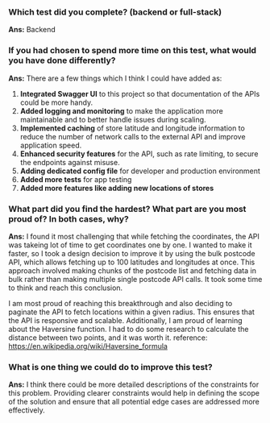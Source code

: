 ### Which test did you complete? (backend or full-stack)
**Ans:** Backend

### If you had chosen to spend more time on this test, what would you have done differently?
**Ans:** 
There are a few things which I think I could have added as:
1. **Integrated Swagger UI** to this project so that documentation of the APIs could be more handy.
2. **Added logging and monitoring** to make the application more maintainable and to better handle issues during scaling.
3. **Implemented caching** of store latitude and longitude information to reduce the number of network calls to the external API and improve application speed.
4. **Enhanced security features** for the API, such as rate limiting, to secure the endpoints against misuse.
5. **Adding dedicated config file**  for developer and production environment
6. **Added more tests** for app testing
7. **Added more features like adding new locations of stores**
### What part did you find the hardest? What part are you most proud of? In both cases, why?
**Ans:** 
I found it most challenging that while fetching the coordinates, the API was takeing lot of time to get coordinates one by one. I wanted to make it faster, so I took a design decision to improve it by using the bulk postcode API, which allows fetching up to 100 latitudes and longitudes at once. This approach involved making chunks of the postcode list and fetching data in bulk rather than making multiple single postcode API calls. It took some time to think and reach this conclusion.

I am most proud of reaching this breakthrough and also deciding to paginate the API to fetch locations within a given radius. This ensures that the API is responsive and scalable. Additionally, I am proud of learning about the Haversine function. I had to do some research to calculate the distance between two points, and it was worth it.
reference: https://en.wikipedia.org/wiki/Haversine_formula


### What is one thing we could do to improve this test?
**Ans:** I think there could be more detailed descriptions of the constraints for this problem. Providing clearer constraints would help in defining the scope of the solution and ensure that all potential edge cases are addressed more effectively.
